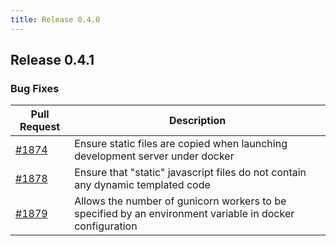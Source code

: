 ```yaml
---
title: Release 0.4.0
---
```


## Release 0.4.1

### Bug Fixes

| Pull Request | Description |
| --- | --- |
| [#1874](https://github.com/inventree/InvenTree/pull/1874) | Ensure static files are copied when launching development server under docker |
| [#1878](https://github.com/inventree/InvenTree/pull/1878) | Ensure that "static" javascript files do not contain any dynamic templated code |
| [#1879](https://github.com/inventree/InvenTree/pull/1879) | Allows the number of gunicorn workers to be specified by an environment variable in docker configuration |